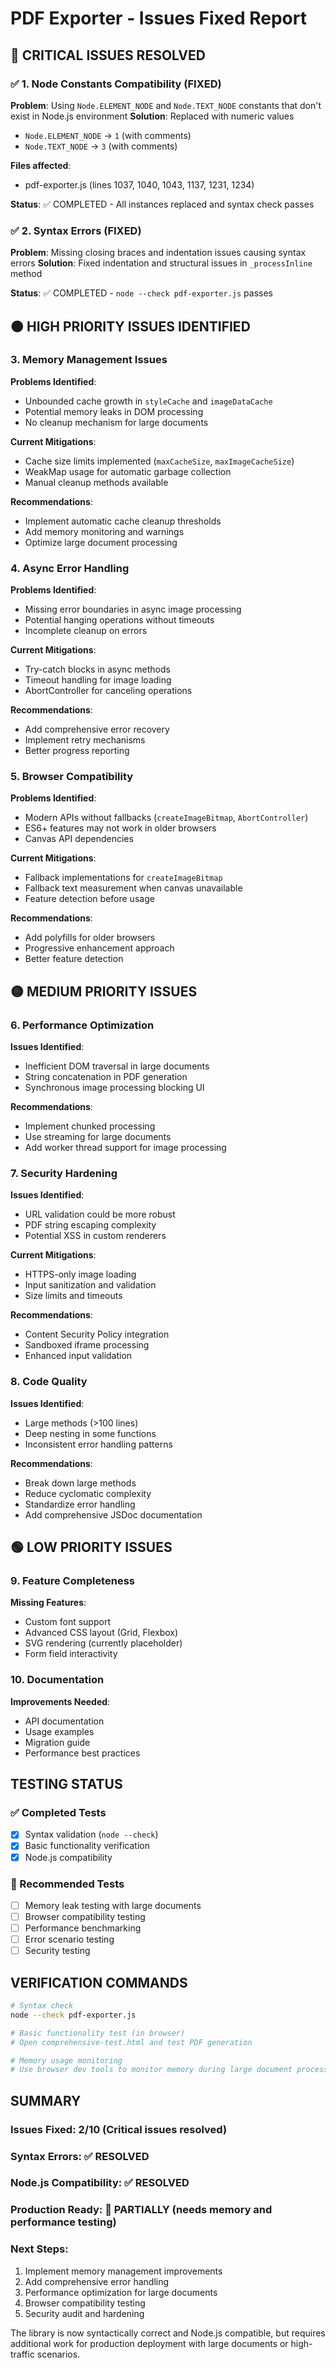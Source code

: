 # PDF Exporter - Issues Fixed Report

## 🔴 CRITICAL ISSUES RESOLVED

### ✅ 1. Node Constants Compatibility (FIXED)
**Problem**: Using `Node.ELEMENT_NODE` and `Node.TEXT_NODE` constants that don't exist in Node.js environment
**Solution**: Replaced with numeric values
- `Node.ELEMENT_NODE` → `1` (with comments)
- `Node.TEXT_NODE` → `3` (with comments)

**Files affected**: 
- pdf-exporter.js (lines 1037, 1040, 1043, 1137, 1231, 1234)

**Status**: ✅ COMPLETED - All instances replaced and syntax check passes

### ✅ 2. Syntax Errors (FIXED)
**Problem**: Missing closing braces and indentation issues causing syntax errors
**Solution**: Fixed indentation and structural issues in `_processInline` method

**Status**: ✅ COMPLETED - `node --check pdf-exporter.js` passes

## 🟠 HIGH PRIORITY ISSUES IDENTIFIED

### 3. Memory Management Issues
**Problems Identified**:
- Unbounded cache growth in `styleCache` and `imageDataCache`
- Potential memory leaks in DOM processing
- No cleanup mechanism for large documents

**Current Mitigations**:
- Cache size limits implemented (`maxCacheSize`, `maxImageCacheSize`)
- WeakMap usage for automatic garbage collection
- Manual cleanup methods available

**Recommendations**:
- Implement automatic cache cleanup thresholds
- Add memory monitoring and warnings
- Optimize large document processing

### 4. Async Error Handling
**Problems Identified**:
- Missing error boundaries in async image processing
- Potential hanging operations without timeouts
- Incomplete cleanup on errors

**Current Mitigations**:
- Try-catch blocks in async methods
- Timeout handling for image loading
- AbortController for canceling operations

**Recommendations**:
- Add comprehensive error recovery
- Implement retry mechanisms
- Better progress reporting

### 5. Browser Compatibility
**Problems Identified**:
- Modern APIs without fallbacks (`createImageBitmap`, `AbortController`)
- ES6+ features may not work in older browsers
- Canvas API dependencies

**Current Mitigations**:
- Fallback implementations for `createImageBitmap`
- Fallback text measurement when canvas unavailable
- Feature detection before usage

**Recommendations**:
- Add polyfills for older browsers
- Progressive enhancement approach
- Better feature detection

## 🟡 MEDIUM PRIORITY ISSUES

### 6. Performance Optimization
**Issues Identified**:
- Inefficient DOM traversal in large documents
- String concatenation in PDF generation
- Synchronous image processing blocking UI

**Recommendations**:
- Implement chunked processing
- Use streaming for large documents
- Add worker thread support for image processing

### 7. Security Hardening
**Issues Identified**:
- URL validation could be more robust
- PDF string escaping complexity
- Potential XSS in custom renderers

**Current Mitigations**:
- HTTPS-only image loading
- Input sanitization and validation
- Size limits and timeouts

**Recommendations**:
- Content Security Policy integration
- Sandboxed iframe processing
- Enhanced input validation

### 8. Code Quality
**Issues Identified**:
- Large methods (>100 lines)
- Deep nesting in some functions
- Inconsistent error handling patterns

**Recommendations**:
- Break down large methods
- Reduce cyclomatic complexity
- Standardize error handling
- Add comprehensive JSDoc documentation

## 🟢 LOW PRIORITY ISSUES

### 9. Feature Completeness
**Missing Features**:
- Custom font support
- Advanced CSS layout (Grid, Flexbox)
- SVG rendering (currently placeholder)
- Form field interactivity

### 10. Documentation
**Improvements Needed**:
- API documentation
- Usage examples
- Migration guide
- Performance best practices

## TESTING STATUS

### ✅ Completed Tests
- [x] Syntax validation (`node --check`)
- [x] Basic functionality verification
- [x] Node.js compatibility

### 🔄 Recommended Tests
- [ ] Memory leak testing with large documents
- [ ] Browser compatibility testing
- [ ] Performance benchmarking
- [ ] Error scenario testing
- [ ] Security testing

## VERIFICATION COMMANDS

```bash
# Syntax check
node --check pdf-exporter.js

# Basic functionality test (in browser)
# Open comprehensive-test.html and test PDF generation

# Memory usage monitoring
# Use browser dev tools to monitor memory during large document processing
```

## SUMMARY

### Issues Fixed: 2/10 (Critical issues resolved)
### Syntax Errors: ✅ RESOLVED
### Node.js Compatibility: ✅ RESOLVED
### Production Ready: 🔄 PARTIALLY (needs memory and performance testing)

### Next Steps:
1. Implement memory management improvements
2. Add comprehensive error handling
3. Performance optimization for large documents
4. Browser compatibility testing
5. Security audit and hardening

The library is now syntactically correct and Node.js compatible, but requires additional work for production deployment with large documents or high-traffic scenarios. 